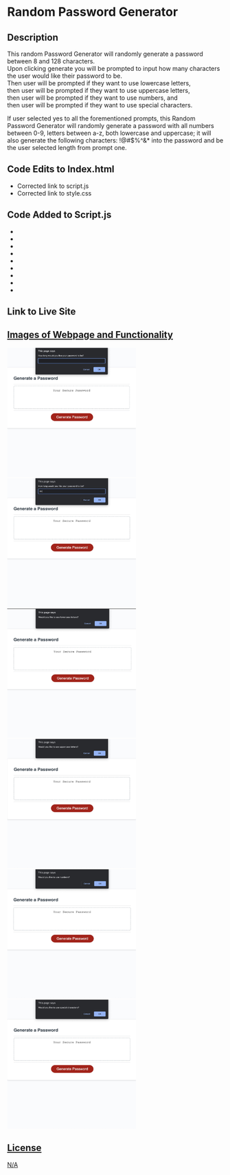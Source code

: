 # Random Password Generator

## Description

<p>This random Password Generator will randomly generate a password between 8 and 128 characters. <br>
Upon clicking generate you will be prompted to input how many characters the user would like their password to be. <br>
Then user will be prompted if they want to use lowercase letters, <br>
then user will be prompted if they want to use uppercase letters, <br>
then user will be prompted if they want to use numbers, and <br>
then user will be prompted if they want to use special characters.

If user selected yes to all the forementioned prompts, this Random Password Generator will randomly generate a password with all numbers between 0-9, letters between a-z, both lowercase and uppercase; it will also generate the following characters: !@#$%^&\* into the password and be the user selected length from prompt one.</p>

## Code Edits to Index.html

<ul>
<li> Corrected link to script.js </li>
<li> Corrected link to style.css </li>
</ul>

## Code Added to Script.js

<ul>
<li>  </li>
<li>  </li>
<li>  </li>
<li>  </li>
<li>  </li>
<li>  </li>
<li>  </li>
<li>  </li>
<li>  </li>
</ul>

## Link to Live Site

<a href="">

## Images of Webpage and Functionality

<img src="assets/img/img-password-length_order1.jpeg" width="300" height="300">
<img src="assets/img/Password-length-input_order2.jpeg" width="300" height="300">
<img src="assets/img/Lowercase_order3.jpeg" width="300" height="300">
<img src="assets/img/uppercase_order4.jpeg" width="300" height="300">
<img src="assets/img/numbers_order5.jpeg" width="300" height="300">
<img src="assets/img/specialChars_order6.jpeg" width="300" height="300">

## License

N/A
